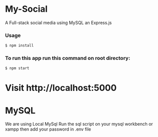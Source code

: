 # My-Social

A Full-stack social media using MySQL an Express.js

### Usage

```sh
$ npm install
```
### To run this app run this command on root directory: 
```sh
$ npm start
```

# Visit http://localhost:5000

# MySQL
We are using Local MySql
Run the sql script on your mysql workbench or xampp
then add your password in .env file

